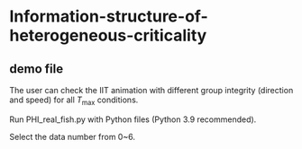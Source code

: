 # Information-structure-of-heterogeneous-criticality

## demo file
The user can check the IIT animation with different group integrity (direction and speed) for all $T_{\mathrm{max}}$ conditions.

Run PHI_real_fish.py with Python files (Python 3.9 recommended).

Select the data number from 0~6.
